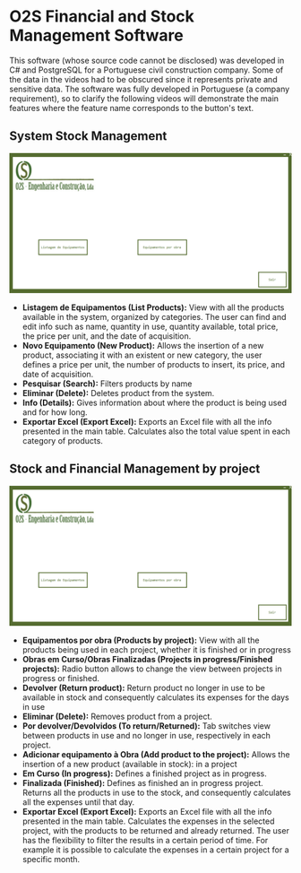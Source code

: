 # O2S Financial and Stock Management Software

This software (whose source code cannot be disclosed) was developed in C# and PostgreSQL for a Portuguese civil construction company. Some of the data in the videos had to be obscured since it represents private and sensitive data. The software was fully developed in Portuguese (a company requirement), so to clarify the following videos will demonstrate the main features where the feature name corresponds to the button's text.



## System Stock Management

![alt text](https://github.com/gabrielpatricio/o2software/blob/master/2.gif)

- **Listagem de Equipamentos (List Products):** View with all the products available in the system, organized by categories. The user can find and edit info such as name, quantity in use, quantity available, total price, the price per unit, and the date of acquisition.
- **Novo Equipamento (New Product):** Allows the insertion of a new product, associating it with an existent or new category, the user defines a price per unit, the number of products to insert, its price, and date of acquisition.
- **Pesquisar (Search):** Filters products by name
- **Eliminar (Delete):** Deletes product from the system.
- **Info (Details):** Gives information about where the product is being used and for how long.
- **Exportar Excel (Export Excel):** Exports an Excel file with all the info presented in the main table. Calculates also the total value spent in each category of products.

## Stock and Financial Management by project 

![alt text](https://github.com/gabrielpatricio/o2software/blob/master/1.gif)

- **Equipamentos por obra (Products by project):** View with all the products being used in each project, whether it is finished or in progress
- **Obras em Curso/Obras Finalizadas (Projects in progress/Finished projects):** Radio button allows to change the view between projects in progress or finished.
- **Devolver (Return product):** Return product no longer in use to be available in stock and consequently calculates its expenses for the days in use
- **Eliminar (Delete):** Removes product from a project.
- **Por devolver/Devolvidos (To return/Returned):** Tab switches view between products in use and no longer in use, respectively in each project.
- **Adicionar equipamento à Obra (Add product to the project):** Allows the insertion of a new product (available in stock): in a project
- **Em Curso (In progress):** Defines a finished project as in progress.
- **Finalizada (Finished):** Defines as finished an in progress project. Returns all the products in use to the stock, and consequently calculates all the expenses until that day.
- **Exportar Excel (Export Excel):** Exports an Excel file with all the info presented in the main table. Calculates the expenses in the selected project, with the products to be returned and already returned. The user has the flexibility to filter the results in a certain period of time. For example it is possible to calculate the expenses in a certain project for a specific month.
